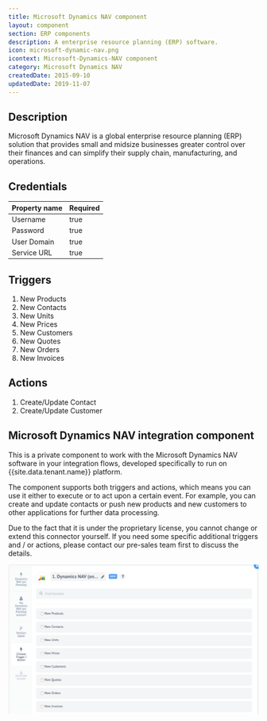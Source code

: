 ```yaml
---
title: Microsoft Dynamics NAV component
layout: component
section: ERP components
description: A enterprise resource planning (ERP) software.
icon: microsoft-dynamic-nav.png
icontext: Microsoft-Dynamics-NAV component
category: Microsoft Dynamics NAV
createdDate: 2015-09-10
updatedDate: 2019-11-07
---
```


## Description

Microsoft Dynamics NAV is a global enterprise resource planning (ERP) solution
that provides small and midsize businesses greater control over their finances
and can simplify their supply chain, manufacturing, and operations.

## Credentials

| Property name | Required |
|--------------|--------|
| Username     | true   |
| Password     | true   |
| User Domain  | true   |
| Service URL  | true   |

## Triggers

1.  New Products
2.  New Contacts
3.  New Units
4.  New Prices
5.  New Customers
6.  New Quotes
7.  New Orders
8.  New Invoices

## Actions

1.  Create/Update Contact
2.  Create/Update Customer

## Microsoft Dynamics NAV integration component

This is a private component to work with the Microsoft Dynamics NAV software in
your integration flows, developed specifically to run on {{site.data.tenant.name}} platform.

The component supports both triggers and actions, which means you can use it
either to execute or to act upon a certain event. For example, you can create
and update contacts or push new products and new customers to other applications
for further data processing.

Due to the fact that it is under the proprietary license, you cannot change or
extend this connector yourself. If you need some specific additional triggers
and / or actions, please contact our pre-sales team first to discuss the details.

![Microsoft dynamics NAV component](img/microsoft-dynamics-nav-component.png)
